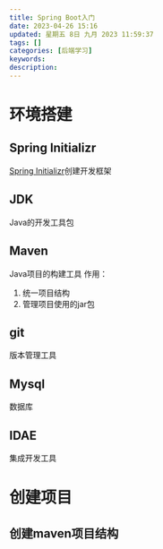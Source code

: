 ```yaml
---
title: Spring Boot入门
date: 2023-04-26 15:16
updated: 星期五 8日 九月 2023 11:59:37
tags: []
categories: [后端学习]
keywords:
description: 
---
```



# 环境搭建
## Spring Initializr
[Spring Initializr](https://start.spring.io/)创建开发框架
## JDK
Java的开发工具包
## Maven
Java项目的构建工具
作用：
1. 统一项目结构
2. 管理项目使用的jar包
## git
版本管理工具
## Mysql
数据库
## IDAE
集成开发工具
# 创建项目
## 创建maven项目结构
## 



